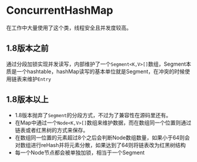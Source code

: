 # ConcurrentHashMap
在工作中大量使用了这个类，线程安全且并发度较高。
## 1.8版本之前
通过分段加锁实现并发读写，内部维护了一个`Segment<K,V>[]`数组，Segment本质是一个hashtable，hashMap读写的基本单位就是Segment，在冲突的时候使用链表来维护`Entry`
## 1.8版本以上
- 1.8版本抛弃了`Segment`的分段方式，不过为了兼容性在源码里还有。 
- 在Map中通过一个`Node<K,V>[]`数组来维护数据，而在数组同一个位置则通过链表或者红黑树的方式来保存。
- 在数组同一位置的元素超过8个之后会判断Node数组数量，如果小于64则会对数组进行reHash并将元素分散，如果达到了64则将链表改为红黑树结构
- 每一个Node节点都会被单独加锁，相当于一个Segment
